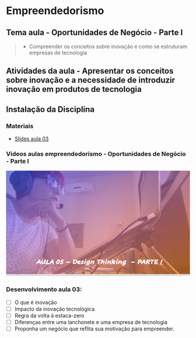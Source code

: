# Empreendedorismo
## Tema aula - Oportunidades de Negócio - Parte I

> * Compreender os conceitos sobre inovação e como se estruturam empresas de tecnologia

## Atividades da aula - Apresentar os conceitos sobre inovação e a necessidade de introduzir inovação em produtos de tecnologia

## Instalação da Disciplina

### Materiais
- [Slides aula 03](Aula_3_oportunidades_de_negocio_parte1.pdf)

### Videos aulas empreendedorismo -  Oportunidades de Negócio - Parte I
[![Aula - Oportunidades de Negócio PARTE I](capa_aula5.png)](https://www.youtube.com/watch?v=cZax4ZMC6nU)


### Desenvolvimento aula 03: 

- [ ]  O que é inovação 
- [ ]  Impacto da inovação tecnológica
- [ ]  Regra da volta à estaca-zero
- [ ]  Diferenças entre uma lanchonete e uma empresa de tecnologia
- [ ]  Proponha um negócio que reflita sua motivação para empreender. 
